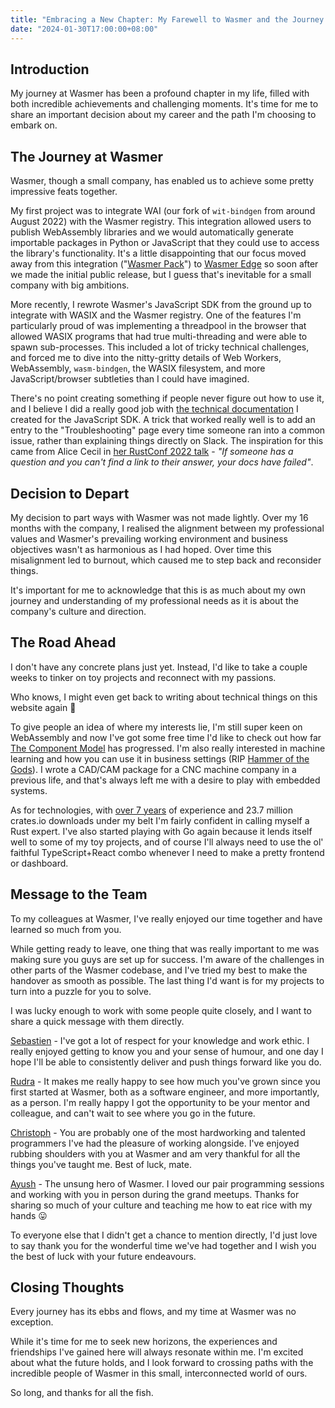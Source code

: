 ```yaml
---
title: "Embracing a New Chapter: My Farewell to Wasmer and the Journey Ahead"
date: "2024-01-30T17:00:00+08:00"
---
```


## Introduction

My journey at Wasmer has been a profound chapter in my life, filled with both incredible achievements and challenging moments. It's time for me to share an important decision about my career and the path I'm choosing to embark on.

## The Journey at Wasmer

Wasmer, though a small company, has enabled us to achieve some pretty impressive feats together.

My first project was to integrate WAI (our fork of `wit-bindgen` from around August 2022) with the Wasmer registry. This integration allowed users to publish WebAssembly libraries and we would automatically generate importable packages in Python or JavaScript that they could use to access the library's functionality. It's a little disappointing that our focus moved away from this integration ("[Wasmer Pack](https://github.com/wasmerio/wasmer-pack)") to [Wasmer Edge](https://wasmer.io/products/edge) so soon after we made the initial public release, but I guess that's inevitable for a small company with big ambitions.

More recently, I rewrote Wasmer's JavaScript SDK from the ground up to integrate with WASIX and the Wasmer registry. One of the features I'm particularly proud of was implementing a threadpool in the browser that allowed WASIX programs that had true multi-threading and were able to spawn sub-processes. This included a lot of tricky technical challenges, and forced me to dive into the nitty-gritty details of Web Workers, WebAssembly, `wasm-bindgen`, the WASIX filesystem, and more JavaScript/browser subtleties than I could have imagined.

There's no point creating something if people never figure out how to use it, and I believe I did a really good job with [the technical documentation](https://docs.wasmer.io/javascript-sdk) I created for the JavaScript SDK. A trick that worked really well is to add an entry to the "Troubleshooting" page every time someone ran into a common issue, rather than explaining things directly on Slack. The inspiration for this came from Alice Cecil in [her RustConf 2022 talk](https://www.youtube.com/watch?v=u3PJaiSpbmc&ab_channel=Rust) - *"If someone has a question and you can't find a link to their answer, your docs have failed"*.

## Decision to Depart

My decision to part ways with Wasmer was not made lightly. Over my 16 months with the company, I realised the alignment between my professional values and Wasmer's prevailing working environment and business objectives wasn't as harmonious as I had hoped. Over time this misalignment led to burnout, which caused me to step back and reconsider things.

It's important for me to acknowledge that this is as much about my own journey and understanding of my professional needs as it is about the company's culture and direction.

## The Road Ahead

I don't have any concrete plans just yet. Instead, I'd like to take a couple weeks to tinker on toy projects and reconnect with my passions.

Who knows, I might even get back to writing about technical things on this website again 🤔

To give people an idea of where my interests lie, I'm still super keen on WebAssembly and now I've got some free time I'd like to check out how far [The Component Model](https://component-model.bytecodealliance.org/) has progressed. I'm also really interested in machine learning and how you can use it in business settings (RIP [Hammer of the Gods](https://www.linkedin.com/company/hotg-ai/about/)). I wrote a CAD/CAM package for a CNC machine company in a previous life, and that's always left me with a desire to play with embedded systems.

As for technologies, with [over 7 years](https://users.rust-lang.org/u/michael-f-bryan/summary) of experience and 23.7 million crates.io downloads under my belt I'm fairly confident in calling myself a Rust expert. I've also started playing with Go again because it lends itself well to some of my toy projects, and of course I'll always need to use the ol' faithful TypeScript+React combo whenever I need to make a pretty frontend or dashboard.

## Message to the Team

To my colleagues at Wasmer, I've really enjoyed our time together and have learned so much from you.

While getting ready to leave, one thing that was really important to me was making sure you guys are set up for success. I'm aware of the challenges in other parts of the Wasmer codebase, and I've tried my best to make the handover as smooth as possible. The last thing I'd want is for my projects to turn into a puzzle for you to solve.

I was lucky enough to work with some people quite closely, and I want to share a quick message with them directly.

[Sebastien](https://github.com/ptitseb) - I've got a lot of respect for your knowledge and work ethic. I really enjoyed getting to know you and your sense of humour, and one day I hope I'll be able to consistently deliver and push things forward like you do.

[Rudra](https://github.com/dynamite-bud) - It makes me really happy to see how much you've grown since you first started at Wasmer, both as a software engineer, and more importantly, as a person. I'm really happy I got the opportunity to be your mentor and colleague, and can't wait to see where you go in the future.

[Christoph](https://github.com/theduke) - You are probably one of the most hardworking and talented programmers I've had the pleasure of working alongside. I've enjoyed rubbing shoulders with you at Wasmer and am very thankful for all the things you've taught me. Best of luck, mate.

[Ayush](https://github.com/ayys) - The unsung hero of Wasmer. I loved our pair programming sessions and working with you in person during the grand meetups. Thanks for sharing so much of your culture and teaching me how to eat rice with my hands 😛

To everyone else that I didn't get a chance to mention directly, I'd just love to say thank you for the wonderful time we've had together and I wish you the best of luck with your future endeavours.

## Closing Thoughts

Every journey has its ebbs and flows, and my time at Wasmer was no exception.

While it's time for me to seek new horizons, the experiences and friendships I've gained here will always resonate within me. I'm excited about what the future holds, and I look forward to crossing paths with the incredible people of Wasmer in this small, interconnected world of ours.

So long, and thanks for all the fish.
